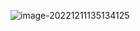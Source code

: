 ![image-20221211135134125](https://github.com/firmiyao/Cpp/tree/main/bin/img/image-20221211135134125.png)